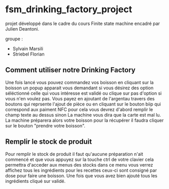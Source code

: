 # fsm_drinking_factory_project

projet développé dans le cadre du cours Finite state machine encadré par Julien Deantoni.

groupe :
- Sylvain Marsili
- Striebel Florian


## Comment utiliser notre Drinking Factory

Une fois lancé vous pouvez commandez vos boisson en cliquant sur la boisson un popup apparait vous demandant si vous désirez des option séléctionné celle qui vous intéresse est validé ou clique sur pas d'option si vous n'en voulez pas. Vous payez en ajoutant de l'argentau travers des boutons qui reprsente l'ajout de pièce ou en cliquant sur le bouton biip qui correspond aux paiment NFC pour cela vous devrez d'abord remplir le champ texte au dessus sinon La machine vous dira que la carte est mal lu. La machine préparera alors votre boisson pour la récupérer il faudra cliquer sur le bouton "prendre votre boisson".

## Remplir le stock de produit

Pour remplir le stock de produit il faut qu'aucune préparation n'ait commencé et que vous appuyez sur la touche ctrl de votre clavier cela permettra d'acceder aux menus des stocks  dans ce menu vous verrez affichez tous les ingrédients pour les recettes ceux-ci sont consigné par dose pour faire une boisson. Une fois que vous avez bien ajouté tous les ingrédients cliqué sur validé. 


